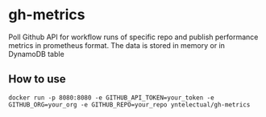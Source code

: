 # gh-metrics

Poll Github API for workflow runs of specific repo and publish performance metrics in prometheus format.
The data is stored in memory or in DynamoDB table


## How to use

`docker run -p 8080:8080 -e GITHUB_API_TOKEN=your_token -e GITHUB_ORG=your_org -e GITHUB_REPO=your_repo yntelectual/gh-metrics`